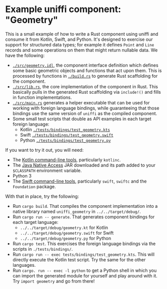 # Example uniffi component: "Geometry"

This is a small example of how to write a Rust component using uniffi and consume it from  Kotlin,
Swift, and Python. It's designed to exercise our support for structured data types; for example it
defines `Point` and `Line` records and some operations on them that might return nullable data.
We have the following:

* [`./src/geometry.idl`](./src/geometry.idl), the component interface definition which defines some
  basic geometric objects and functions that act upon them. This is processed by functions in
  [`./build.rs`](./build.rs) to generate Rust scaffolding for the component.
* [`./src/lib.rs`](./src/lib.rs), the core implementation of the component in Rust. This basically
  pulls in the generated Rust scaffolding via `include!()` and fills in function implementations.
* [`./src/main.rs`](./src/main.rs) generates a helper executable that can be used for working with
  foreign language bindings, while guaranteeing that those bindings use the same version of `uniffi`
  as the compiled component.
* Some small test scripts that double as API examples in each target foreign language:
  * Kotlin [`./tests/bindings/test_geometry.kts`](./tests/bindings/test_geometry.kts)
  * Swift [`./tests/bindings/test_geometry.swift`](./tests/bindings/test_geometry.swift)
  * Python [`./tests/bindings/test_geometry.py`](./tests/bindings/test_geometry.py)

If you want to try it out, you will need:

* The [Kotlin command-line tools](https://kotlinlang.org/docs/tutorials/command-line.html), particularly `kotlinc`.
* The [Java Native Access](https://github.com/java-native-access/jna#download) JAR downloaded and its path
  added to your `$CLASSPATH` environment variable.
* Python 3
* The [Swift command-line tools](https://swift.org/download/), particularly `swift`, `swiftc` and
  the `Foundation` package.

With that in place, try the following:

* Run `cargo build`. That compiles the component implementation into a native library named `uniffi_geometry`
  in `../../target/debug/`.
* Run `cargo run -- generate`. That generates component bindings for each target language:
    * `../../target/debug/geometry.kt` for Kotlin
    * `../../target/debug/geometry.swift` for Swift
    * `../../target/debug/geometry.py` for Python
* Run `cargo test`. This exercises the foreign language bindings via the scripts in `./tests/bindings/`.
* Run `cargo run -- exec tests/bindings/test_geometry.kts`. This will directly execute the Kotlin
  test script. Try the same for the other languages.
* Run `cargo. run -- exec -l python` to get a Python shell in which you can import the generated
  module for yourself and play around with it. Try `import geometry` and go from there!
